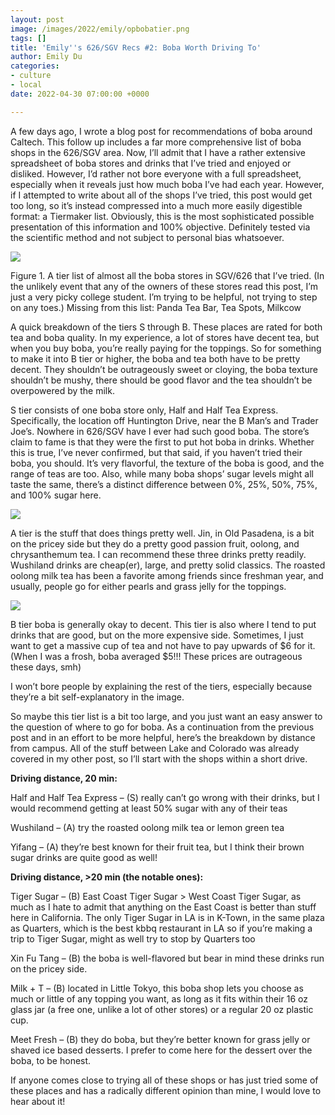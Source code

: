 ```yaml
---
layout: post
image: /images/2022/emily/opbobatier.png
tags: []
title: 'Emily''s 626/SGV Recs #2: Boba Worth Driving To'
author: Emily Du
categories:
- culture
- local
date: 2022-04-30 07:00:00 +0000

---
```

A few days ago, I wrote a blog post for recommendations of boba around Caltech. This follow up includes a far more comprehensive list of boba shops in the 626/SGV area. Now, I’ll admit that I have a rather extensive spreadsheet of boba stores and drinks that I’ve tried and enjoyed or disliked. However, I’d rather not bore everyone with a full spreadsheet, especially when it reveals just how much boba I’ve had each year. However, if I attempted to write about all of the shops I’ve tried, this post would get too long, so it’s instead compressed into a much more easily digestible format: a Tiermaker list. Obviously, this is the most sophisticated possible presentation of this information and 100% objective. Definitely tested via the scientific method and not subject to personal bias whatsoever.

![](/images/2022/emily/opbobatier.png)

Figure 1. A tier list of almost all the boba stores in SGV/626 that I’ve tried. (In the unlikely event that any of the owners of these stores read this post, I’m just a very picky college student. I’m trying to be helpful, not trying to step on any toes.) Missing from this list: Panda Tea Bar, Tea Spots, Milkcow

A quick breakdown of the tiers S through B. These places are rated for both tea and boba quality. In my experience, a lot of stores have decent tea, but when you buy boba, you’re really paying for the toppings. So for something to make it into B tier or higher, the boba and tea both have to be pretty decent. They shouldn’t be outrageously sweet or cloying, the boba texture shouldn’t be mushy, there should be good flavor and the tea shouldn’t be overpowered by the milk.

S tier consists of one boba store only, Half and Half Tea Express. Specifically, the location off Huntington Drive, near the B Man’s and Trader Joe’s. Nowhere in 626/SGV have I ever had such good boba. The store’s claim to fame is that they were the first to put hot boba in drinks. Whether this is true, I’ve never confirmed, but that said, if you haven’t tried their boba, you should. It’s very flavorful, the texture of the boba is good, and the range of teas are too. Also, while many boba shops’ sugar levels might all taste the same, there’s a distinct difference between 0%, 25%, 50%, 75%, and 100% sugar here.

![](/images/2022/emily/half-and-half.png)

A tier is the stuff that does things pretty well. Jin, in Old Pasadena, is a bit on the pricey side but they do a pretty good passion fruit, oolong, and chrysanthemum tea. I can recommend these three drinks pretty readily. Wushiland drinks are cheap(er), large, and pretty solid classics. The roasted oolong milk tea has been a favorite among friends since freshman year, and usually, people go for either pearls and grass jelly for the toppings.

![](/images/2022/emily/wushi.png)

B tier boba is generally okay to decent. This tier is also where I tend to put drinks that are good, but on the more expensive side. Sometimes, I just want to get a massive cup of tea and not have to pay upwards of $6 for it. (When I was a frosh, boba averaged $5!!! These prices are outrageous these days, smh)

I won’t bore people by explaining the rest of the tiers, especially because they’re a bit self-explanatory in the image.

So maybe this tier list is a bit too large, and you just want an easy answer to the question of where to go for boba. As a continuation from the previous post and in an effort to be more helpful, here’s the breakdown by distance from campus. All of the stuff between Lake and Colorado was already covered in my other post, so I’ll start with the shops within a short drive.

**Driving distance, 20 min:**

Half and Half Tea Express – (S) really can’t go wrong with their drinks, but I would recommend getting at least 50% sugar with any of their teas

Wushiland – (A) try the roasted oolong milk tea or lemon green tea

Yifang – (A) they’re best known for their fruit tea, but I think their brown sugar drinks are quite good as well!

**Driving distance, >20 min (the notable ones):**

Tiger Sugar – (B) East Coast Tiger Sugar > West Coast Tiger Sugar, as much as I hate to admit that anything on the East Coast is better than stuff here in California. The only Tiger Sugar in LA is in K-Town, in the same plaza as Quarters, which is the best kbbq restaurant in LA so if you’re making a trip to Tiger Sugar, might as well try to stop by Quarters too

Xin Fu Tang – (B) the boba is well-flavored but bear in mind these drinks run on the pricey side.

Milk + T – (B) located in Little Tokyo, this boba shop lets you choose as much or little of any topping you want, as long as it fits within their 16 oz glass jar (a free one, unlike a lot of other stores) or a regular 20 oz plastic cup.

Meet Fresh – (B) they do boba, but they’re better known for grass jelly or shaved ice based desserts. I prefer to come here for the dessert over the boba, to be honest.

If anyone comes close to trying all of these shops or has just tried some of these places and has a radically different opinion than mine, I would love to hear about it!